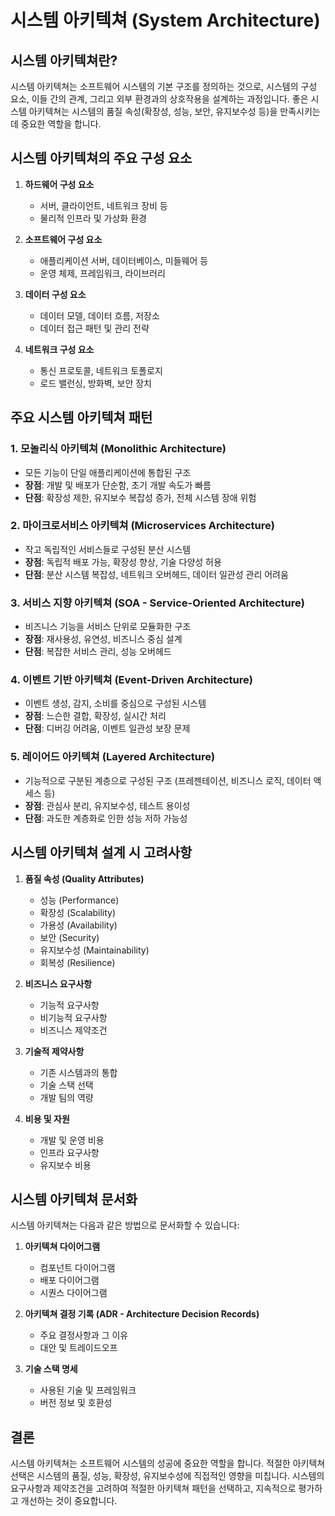 # 시스템 아키텍쳐 (System Architecture)

## 시스템 아키텍쳐란?

시스템 아키텍쳐는 소프트웨어 시스템의 기본 구조를 정의하는 것으로, 시스템의 구성 요소, 이들 간의 관계, 그리고 외부 환경과의 상호작용을 설계하는 과정입니다. 좋은 시스템 아키텍쳐는 시스템의 품질 속성(확장성, 성능, 보안, 유지보수성 등)을 만족시키는 데 중요한 역할을 합니다.

## 시스템 아키텍쳐의 주요 구성 요소

1. **하드웨어 구성 요소**
   - 서버, 클라이언트, 네트워크 장비 등
   - 물리적 인프라 및 가상화 환경

2. **소프트웨어 구성 요소**
   - 애플리케이션 서버, 데이터베이스, 미들웨어 등
   - 운영 체제, 프레임워크, 라이브러리

3. **데이터 구성 요소**
   - 데이터 모델, 데이터 흐름, 저장소
   - 데이터 접근 패턴 및 관리 전략

4. **네트워크 구성 요소**
   - 통신 프로토콜, 네트워크 토폴로지
   - 로드 밸런싱, 방화벽, 보안 장치

## 주요 시스템 아키텍쳐 패턴

### 1. 모놀리식 아키텍쳐 (Monolithic Architecture)
- 모든 기능이 단일 애플리케이션에 통합된 구조
- **장점**: 개발 및 배포가 단순함, 초기 개발 속도가 빠름
- **단점**: 확장성 제한, 유지보수 복잡성 증가, 전체 시스템 장애 위험

### 2. 마이크로서비스 아키텍쳐 (Microservices Architecture)
- 작고 독립적인 서비스들로 구성된 분산 시스템
- **장점**: 독립적 배포 가능, 확장성 향상, 기술 다양성 허용
- **단점**: 분산 시스템 복잡성, 네트워크 오버헤드, 데이터 일관성 관리 어려움

### 3. 서비스 지향 아키텍쳐 (SOA - Service-Oriented Architecture)
- 비즈니스 기능을 서비스 단위로 모듈화한 구조
- **장점**: 재사용성, 유연성, 비즈니스 중심 설계
- **단점**: 복잡한 서비스 관리, 성능 오버헤드

### 4. 이벤트 기반 아키텍쳐 (Event-Driven Architecture)
- 이벤트 생성, 감지, 소비를 중심으로 구성된 시스템
- **장점**: 느슨한 결합, 확장성, 실시간 처리
- **단점**: 디버깅 어려움, 이벤트 일관성 보장 문제

### 5. 레이어드 아키텍쳐 (Layered Architecture)
- 기능적으로 구분된 계층으로 구성된 구조 (프레젠테이션, 비즈니스 로직, 데이터 액세스 등)
- **장점**: 관심사 분리, 유지보수성, 테스트 용이성
- **단점**: 과도한 계층화로 인한 성능 저하 가능성

## 시스템 아키텍쳐 설계 시 고려사항

1. **품질 속성 (Quality Attributes)**
   - 성능 (Performance)
   - 확장성 (Scalability)
   - 가용성 (Availability)
   - 보안 (Security)
   - 유지보수성 (Maintainability)
   - 회복성 (Resilience)

2. **비즈니스 요구사항**
   - 기능적 요구사항
   - 비기능적 요구사항
   - 비즈니스 제약조건

3. **기술적 제약사항**
   - 기존 시스템과의 통합
   - 기술 스택 선택
   - 개발 팀의 역량

4. **비용 및 자원**
   - 개발 및 운영 비용
   - 인프라 요구사항
   - 유지보수 비용

## 시스템 아키텍쳐 문서화

시스템 아키텍쳐는 다음과 같은 방법으로 문서화할 수 있습니다:

1. **아키텍쳐 다이어그램**
   - 컴포넌트 다이어그램
   - 배포 다이어그램
   - 시퀀스 다이어그램

2. **아키텍쳐 결정 기록 (ADR - Architecture Decision Records)**
   - 주요 결정사항과 그 이유
   - 대안 및 트레이드오프

3. **기술 스택 명세**
   - 사용된 기술 및 프레임워크
   - 버전 정보 및 호환성

## 결론

시스템 아키텍쳐는 소프트웨어 시스템의 성공에 중요한 역할을 합니다. 적절한 아키텍쳐 선택은 시스템의 품질, 성능, 확장성, 유지보수성에 직접적인 영향을 미칩니다. 시스템의 요구사항과 제약조건을 고려하여 적절한 아키텍쳐 패턴을 선택하고, 지속적으로 평가하고 개선하는 것이 중요합니다.